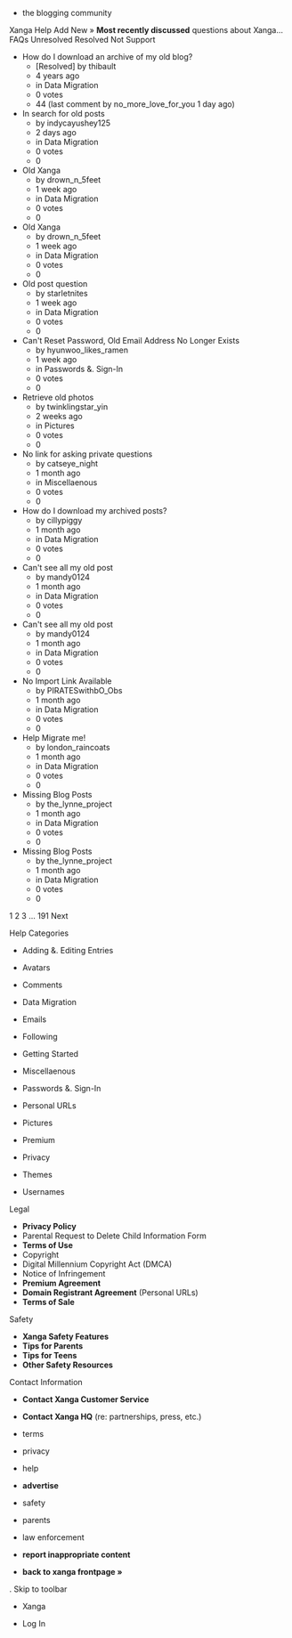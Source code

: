 *   the blogging community

Xanga Help Add New » **Most recently discussed** questions about Xanga… FAQs Unresolved Resolved Not Support

*   How do I download an archive of my old blog?
    *   \[Resolved\] by thibault
    *   4 years ago
    *   in Data Migration
    *   0 votes
    *   44 (last comment by no\_more\_love\_for\_you 1 day ago)
*   In search for old posts
    *   by indycayushey125
    *   2 days ago
    *   in Data Migration
    *   0 votes
    *   0
*   Old Xanga
    *   by drown\_n\_5feet
    *   1 week ago
    *   in Data Migration
    *   0 votes
    *   0
*   Old Xanga
    *   by drown\_n\_5feet
    *   1 week ago
    *   in Data Migration
    *   0 votes
    *   0
*   Old post question
    *   by starletnites
    *   1 week ago
    *   in Data Migration
    *   0 votes
    *   0
*   Can't Reset Password, Old Email Address No Longer Exists
    *   by hyunwoo\_likes\_ramen
    *   1 week ago
    *   in Passwords &. Sign-In
    *   0 votes
    *   0
*   Retrieve old photos
    *   by twinklingstar\_yin
    *   2 weeks ago
    *   in Pictures
    *   0 votes
    *   0
*   No link for asking private questions
    *   by catseye\_night
    *   1 month ago
    *   in Miscellaenous
    *   0 votes
    *   0
*   How do I download my archived posts?
    *   by cillypiggy
    *   1 month ago
    *   in Data Migration
    *   0 votes
    *   0
*   Can't see all my old post
    *   by mandy0124
    *   1 month ago
    *   in Data Migration
    *   0 votes
    *   0
*   Can't see all my old post
    *   by mandy0124
    *   1 month ago
    *   in Data Migration
    *   0 votes
    *   0
*   No Import Link Available
    *   by PIRATESwithbO\_Obs
    *   1 month ago
    *   in Data Migration
    *   0 votes
    *   0
*   Help Migrate me!
    *   by london\_raincoats
    *   1 month ago
    *   in Data Migration
    *   0 votes
    *   0
*   Missing Blog Posts
    *   by the\_lynne\_project
    *   1 month ago
    *   in Data Migration
    *   0 votes
    *   0
*   Missing Blog Posts
    *   by the\_lynne\_project
    *   1 month ago
    *   in Data Migration
    *   0 votes
    *   0

1 2 3 ... 191 Next

Help Categories

*   Adding &. Editing Entries
*   Avatars
*   Comments
*   Data Migration
*   Emails
*   Following
*   Getting Started
*   Miscellaenous

*   Passwords &. Sign-In
*   Personal URLs
*   Pictures
*   Premium
*   Privacy
*   Themes
*   Usernames

Legal

*   **Privacy Policy**
*   Parental Request to Delete Child Information Form
*   **Terms of Use**
*   Copyright
*   Digital Millennium Copyright Act (DMCA)
*   Notice of Infringement
*   **Premium Agreement**
*   **Domain Registrant Agreement** (Personal URLs)
*   **Terms of Sale**

Safety

*   **Xanga Safety Features**
*   **Tips for Parents**
*   **Tips for Teens**
*   **Other Safety Resources**

Contact Information

*   **Contact Xanga Customer Service**
*   **Contact Xanga HQ** (re: partnerships, press, etc.)

*   terms
*   privacy
*   help
*   **advertise**

*   safety
*   parents
*   law enforcement
*   **report inappropriate content**

*   **back to xanga frontpage »**

<img src="http://pixel.quantserve.com/pixel/p-87h-iNOVooym2.gif" style="display: none" height="1" width="1" alt="Quantcast"/>. Skip to toolbar

*   Xanga

*   Log In